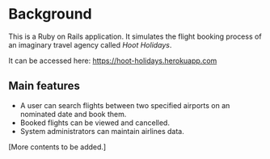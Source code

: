 # Background
This is a Ruby on Rails application. It simulates the flight booking process of an imaginary travel agency called _Hoot Holidays_.

It can be accessed here: https://hoot-holidays.herokuapp.com

## Main features
* A user can search flights between two specified airports on an nominated date and book them.
* Booked flights can be viewed and cancelled.
* System administrators can maintain airlines data.

[More contents to be added.]
